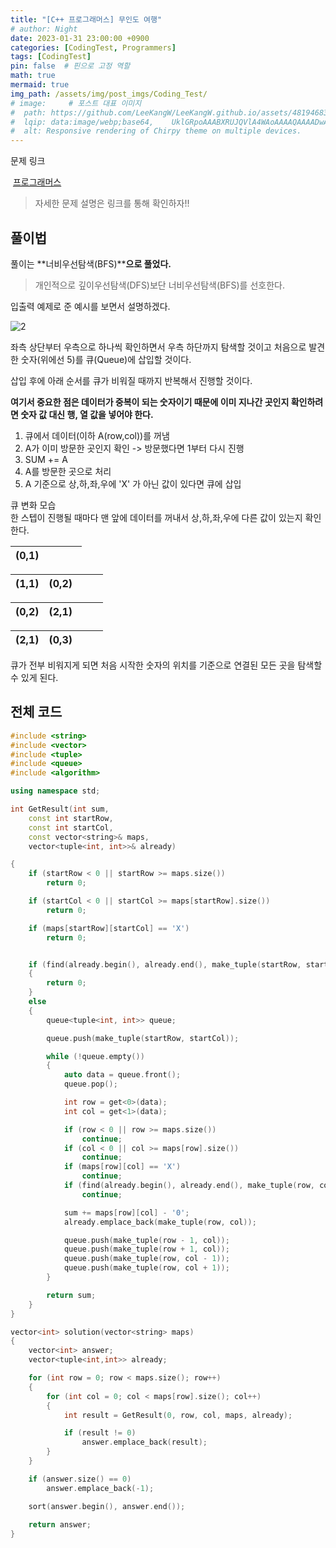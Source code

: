 ```yaml
---
title: "[C++ 프로그래머스] 무인도 여행"
# author: Night
date: 2023-01-31 23:00:00 +0900
categories: [CodingTest, Programmers]
tags: [CodingTest]
pin: false  # 핀으로 고정 역할
math: true
mermaid: true
img_path: /assets/img/post_imgs/Coding_Test/
# image:     # 포스트 대표 이미지
#  path: https://github.com/LeeKangW/LeeKangW.github.io/assets/48194683/7e5b8251-2544-4eea-b702-ad59aa404e9e
#  lqip: data:image/webp;base64,    UklGRpoAAABXRUJQVlA4WAoAAAAQAAAADwAABwAAQUxQSDIAAAARL0AmbZurmr57yyIiqE8oiG0bejIYEQTgqiDA9vqnsUSI6H+oAERp2HZ65qP/VIAWAFZQOCBCAAAA8AEAnQEqEAAIAAVAfCWkAALp8sF8rgRgAP7o9FDvMCkMde9PK7euH5M1m6VWoDXf2FkP3BqV0ZYbO6NA/VFIAAAA
#  alt: Responsive rendering of Chirpy theme on multiple devices.
---
```


문제 링크

 [프로그래머스](https://school.programmers.co.kr/learn/courses/30/lessons/154540)

> 자세한 문제 설명은 링크를 통해 확인하자!!

## 풀이법

풀이는 **너비우선탐색(BFS)****으로 풀었다.**

> 개인적으로 깊이우선탐색(DFS)보단 너비우선탐색(BFS)를 선호한다.

입출력 예제로 준 예시를 보면서 설명하겠다.

![2](2.png)

좌측 상단부터 우측으로 하나씩 확인하면서 우측 하단까지 탐색할 것이고 처음으로 발견한 숫자(위에선 5)를 큐(Queue)에 삽입할 것이다.

삽입 후에 아래 순서를 큐가 비워질 때까지 반복해서 진행할 것이다.

**여기서 중요한 점은 데이터가 중복이 되는 숫자이기 때문에 이미 지나간 곳인지 확인하려면 숫자 값 대신 행, 열 값을 넣어야 한다.**

1.  큐에서 데이터(이하 A(row,col))를 꺼냄
2.  A가 이미 방문한 곳인지 확인 -> 방문했다면 1부터 다시 진행
3.  SUM += A
4.  A를 방문한 곳으로 처리
5.  A 기준으로 상,하,좌,우에 'X' 가 아닌 값이 있다면 큐에 삽입

큐 변화 모습  
한 스텝이 진행될 때마다 맨 앞에 데이터를 꺼내서 상,하,좌,우에 다른 값이 있는지 확인한다.

| (0,1) |   |   |   |
| --- | --- | --- | --- |

| (1,1) | (0,2) |   |   |
| --- | --- | --- | --- |

| (0,2) | (2,1) |   |   |
| --- | --- | --- | --- |

| (2,1) | (0,3) |   |   |
| --- | --- | --- | --- |

큐가 전부 비워지게 되면 처음 시작한 숫자의 위치를 기준으로 연결된 모든 곳을 탐색할 수 있게 된다.

## 전체 코드

```cpp
#include <string>
#include <vector>
#include <tuple>
#include <queue>
#include <algorithm>

using namespace std;

int GetResult(int sum, 
    const int startRow, 
    const int startCol, 
    const vector<string>& maps, 
    vector<tuple<int, int>>& already)

{
    if (startRow < 0 || startRow >= maps.size())
        return 0;

    if (startCol < 0 || startCol >= maps[startRow].size())
        return 0;

    if (maps[startRow][startCol] == 'X')
        return 0;


    if (find(already.begin(), already.end(), make_tuple(startRow, startCol)) != already.end())
    {
        return 0;
    }
    else
    {
        queue<tuple<int, int>> queue;

        queue.push(make_tuple(startRow, startCol));

        while (!queue.empty())
        {
            auto data = queue.front();
            queue.pop();

            int row = get<0>(data);
            int col = get<1>(data);

            if (row < 0 || row >= maps.size())
                continue;
            if (col < 0 || col >= maps[row].size())
                continue;
            if (maps[row][col] == 'X')
                continue;
            if (find(already.begin(), already.end(), make_tuple(row, col)) != already.end())
                continue;

            sum += maps[row][col] - '0';
            already.emplace_back(make_tuple(row, col));

            queue.push(make_tuple(row - 1, col));
            queue.push(make_tuple(row + 1, col));
            queue.push(make_tuple(row, col - 1));
            queue.push(make_tuple(row, col + 1));
        }

        return sum;
    }
}

vector<int> solution(vector<string> maps)
{
    vector<int> answer;
    vector<tuple<int,int>> already;

    for (int row = 0; row < maps.size(); row++)
    {
        for (int col = 0; col < maps[row].size(); col++)
        {
            int result = GetResult(0, row, col, maps, already);

            if (result != 0)
                answer.emplace_back(result);
        }
    }

    if (answer.size() == 0)
        answer.emplace_back(-1);

    sort(answer.begin(), answer.end());
    
    return answer;
}
```
